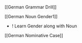 [[German Grammar Drill]]

[[German Noun Gender1]]
+ ! Learn Gender along with Noun 

[[German Nominative Case]]